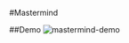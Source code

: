 #Mastermind


##Demo
![mastermind-demo](https://user-images.githubusercontent.com/83131937/173007567-7ebd66a1-18d5-41d0-95c2-01824d1a006d.gif)
